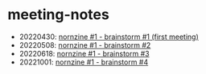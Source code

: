 # meeting-notes

* 20220430: [nornzine #1 - brainstorm #1 (first meeting)](./2022-04-30.md)
* 20220508: [nornzine #1 - brainstorm #2](./2022-05-08.md)
* 20220618: [nornzine #1 - brainstorm #3](./2022-06-18.md)
* 20221001: [nornzine #1 - brainstorm #4](./2022-10-01.md)
